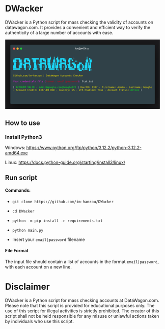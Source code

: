 # DWacker

DWacker is a Python script for mass checking the validity of accounts on datawagon.com. It provides a convenient and efficient way to verify the authenticity of a large number of accounts with ease.

<img src="https://github.com/im-hanzou/DWacker/blob/main/src/datawagon.png">


## How to use
### Install Python3
Windows: https://www.python.org/ftp/python/3.12.2/python-3.12.2-amd64.exe

Linux: https://docs.python-guide.org/starting/install3/linux/
## Run script
#### Commands:
- `git clone https://github.com/im-hanzou/DWacker`

- `cd DWacker`

- `python -m pip install -r requirements.txt`

- `python main.py`

- Insert your `email|password` filename
#### File Format
The input file should contain a list of accounts in the format `email|password`, with each account on a new line.

# Disclaimer
DWacker is a Python script for mass checking accounts at DataWagon.com. Please note that this script is provided for educational purposes only. The use of this script for illegal activities is strictly prohibited. The creator of this script shall not be held responsible for any misuse or unlawful actions taken by individuals who use this script.
